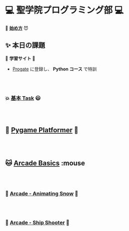 # :computer: 聖学院プログラミング部 :computer:

:imp: [**始め方**](https://github.com/Seigakuin/todays_task/blob/master/Environment.md) :smiling_imp:

## :sparkles: 本日の課題

:hatching_chick: <b> 学習サイト </b> :dash:

- [Progate](https://prog-8.com/) に登録し、 **Python コース** で特訓

<br></br>

### :boom: [基本 Task](https://github.com/Seigakuin/todays_task/blob/master/basic_tasks.md) :smiley:

<br></br>

## :snake: [Pygame Platformer](https://github.com/Seigakuin/todays_task/blob/master/pygame_platformer.md) :snake:

<br></br>

## :cat: [Arcade Basics](https://github.com/Seigakuin/todays_task/blob/master/arcade_basics.md) :mouse

<br></br>

### :whale2: [Arcade - Animating Snow](https://github.com/Seigakuin/todays_task/blob/master/animating_snow.md) :dragon:

<br></br>

### :whale2: [Arcade - Ship Shooter](https://github.com/Seigakuin/todays_task/blob/master/ship_shooter.md) :dragon:

<br></br>
